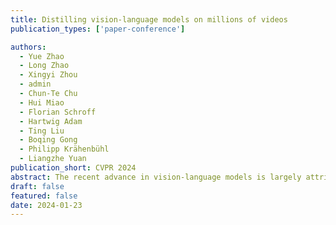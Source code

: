 ```yaml
---
title: Distilling vision-language models on millions of videos
publication_types: ['paper-conference']

authors:
  - Yue Zhao
  - Long Zhao
  - Xingyi Zhou
  - admin
  - Chun-Te Chu
  - Hui Miao
  - Florian Schroff
  - Hartwig Adam
  - Ting Liu
  - Boqing Gong
  - Philipp Krähenbühl
  - Liangzhe Yuan
publication_short: CVPR 2024
abstract: The recent advance in vision-language models is largely attributed to the abundance of image-text data. We aim to replicate this success for video-language models, but there simply is not enough human-curated video-text data available. We thus resort to fine-tuning a video-language model from a strong image-language baseline with synthesized instructional data. The resulting video-language model is then used to auto-label millions of videos to generate high-quality captions. We show the adapted video-language model performs well on a wide range of video-language benchmarks. For instance, it surpasses the best prior result on open-ended NExT-QA by 2.8%. Besides, our model generates detailed descriptions for previously unseen videos, which provide better textual supervision than existing methods. Experiments show that a video-language dual-encoder model contrastively trained on these auto-generated captions is 3.8% better than the strongest baseline that also leverages vision-language models. Our best model outperforms state-of-the-art methods on MSR-VTT zero-shot text-to-video retrieval by 6%.
draft: false
featured: false
date: 2024-01-23
---
```

